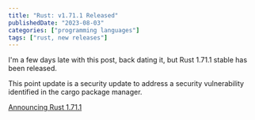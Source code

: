 ```yaml
---
title: "Rust: v1.71.1 Released"
publishedDate: "2023-08-03"
categories: ["programming languages"]
tags: ["rust, new releases"]
---
```


I'm a few days late with this post, back dating it, but Rust 1.71.1 stable has been released.

This point update is a security update to address a security vulnerability identified in the cargo package manager.

[Announcing Rust 1.71.1](https://blog.rust-lang.org/2023/08/03/Rust-1.71.1.html)
